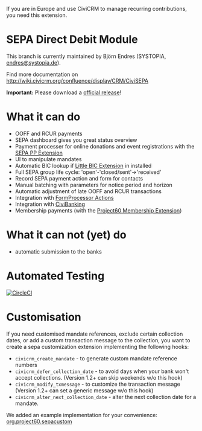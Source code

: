 If you are in Europe and use CiviCRM to manage recurring contributions, you need this extension.

# SEPA Direct Debit Module

This branch is currently maintained by Björn Endres (SYSTOPIA, endres@systopia.de).

Find more documentation on http://wiki.civicrm.org/confluence/display/CRM/CiviSEPA

**Important:** Please download a [official release](https://github.com/Project60/org.project60.sepa/releases/latest)!

# What it can do

* OOFF and RCUR payments
* SEPA dashboard gives you great status overview
* Payment processer for online donations and event registrations with the [SEPA PP Extension](https://github.com/Project60/org.project60.sepapp)
* UI to manipulate mandates
* Automatic BIC lookup if [Little BIC Extension](https://github.com/Project60/org.project60.bic) in installed
* Full SEPA group life cycle: 'open'-'closed/sent'->'received'
* Record SEPA payment action and form for contacts
* Manual batching with parameters for notice period and horizon
* Automatic adjustment of late OOFF and RCUR transactions
* Integration with [FormProcessor Actions](https://civicrm.org/extensions/form-processor)
* Integration with [CiviBanking](https://github.com/Project60/CiviBanking)
* Membership payments (with the [Project60 Membership Extension](https://github.com/Project60/org.project60.membership))


# What it can not (yet) do
* automatic submission to the banks

# Automated Testing

[![CircleCI](https://circleci.com/gh/Project60/org.project60.sepa.svg?style=svg)](https://circleci.com/gh/Project60/org.project60.sepa)


# Customisation

If you need customised mandate references, exclude certain collection dates, or add a custom transaction message to the collection, you want to create a sepa customization extension implementing the following hooks:
* `civicrm_create_mandate` - to generate custom mandate reference numbers
* `civicrm_defer_collection_date` - to avoid days when your bank won't accept collections. (Version 1.2+ can skip weekends w/o this hook)
* `civicrm_modify_txmessage` - to customize the transaction message (Version 1.2+ can set a generic message w/o this hook)
* `civicrm_alter_next_collection_date` - alter the next collection date for a mandate.

We added an example implementation for your convenience: [org.project60.sepacustom](https://github.com/Project60/sepa_dd/tree/master/org.project60.sepacustom)

